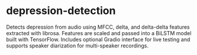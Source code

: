 # depression-detection
Detects depression from audio using MFCC, delta, and delta-delta features extracted with librosa. Features are scaled and passed into a BiLSTM model built with TensorFlow. Includes optional Gradio interface for live testing and supports speaker diarization for multi-speaker recordings.
